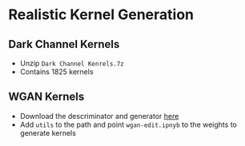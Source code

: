 # Realistic Kernel Generation

## Dark Channel Kernels
- Unzip `Dark Channel Kenrels.7z`
- Contains 1825 kernels

## WGAN Kernels
- Download the descriminator and generator [here](https://drive.google.com/file/d/1lvUSaJi_X6SJYIOka6Y44gFqXuVfggN2/view?usp=sharing)
- Add `utils` to the path and point `wgan-edit.ipnyb` to the weights to generate kernels
